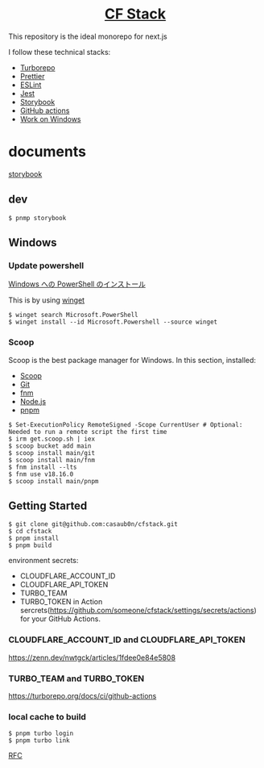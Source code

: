 <p align="center">
  <a href="https://nextjs.org">
    <h1 align="center">CF Stack</h1>
  </a>
</p>

This repository is the ideal monorepo for next.js

I follow these technical stacks:

- [Turborepo](https://turbo.build/repo)
- [Prettier](https://prettier.io/)
- [ESLint](https://eslint.org/)
- [Jest](https://jestjs.io/)
- [Storybook](https://storybook.js.org/)
- [GitHub actions](https://github.com/features/actions)
- [Work on Windows](#Windows)

# documents

[storybook](https://casaub0n.github.io/cfstack/)

## dev
```console
$ pnmp storybook
```

## Windows

### Update powershell

[Windows への PowerShell のインストール](https://learn.microsoft.com/ja-jp/powershell/scripting/install/installing-powershell-on-windows?view=powershell-7.3)

This is by using [winget](https://learn.microsoft.com/ja-jp/windows/package-manager/winget/)

```console
$ winget search Microsoft.PowerShell
$ winget install --id Microsoft.Powershell --source winget

```

### Scoop

Scoop is the best package manager for Windows.
In this section, installed:

- [Scoop](https://scoop.sh/)
- [Git](https://gitforwindows.org/)
- [fnm](https://github.com/Schniz/fnm)
- [Node.js](https://nodejs.org/)
- [pnpm](https://pnpm.io/)

```console
$ Set-ExecutionPolicy RemoteSigned -Scope CurrentUser # Optional: Needed to run a remote script the first time
$ irm get.scoop.sh | iex
$ scoop bucket add main
$ scoop install main/git
$ scoop install main/fnm
$ fnm install --lts
$ fnm use v18.16.0
$ scoop install main/pnpm
```

## Getting Started

```console
$ git clone git@github.com:casaub0n/cfstack.git
$ cd cfstack
$ pnpm install
$ pnpm build
```

environment secrets:

- CLOUDFLARE_ACCOUNT_ID
- CLOUDFLARE_API_TOKEN
- TURBO_TEAM
- TURBO_TOKEN
  in Action sercrets(https://github.com/someone/cfstack/settings/secrets/actions) for your GitHub Actions.

### CLOUDFLARE_ACCOUNT_ID and CLOUDFLARE_API_TOKEN

https://zenn.dev/nwtgck/articles/1fdee0e84e5808

### TURBO_TEAM and TURBO_TOKEN

https://turborepo.org/docs/ci/github-actions

### local cache to build

```console
$ pnpm turbo login
$ pnpm turbo link
```

[RFC](docs/rfc.md)
